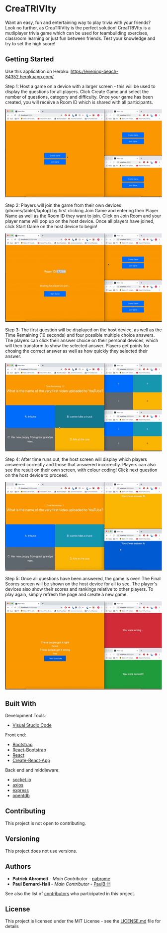 # CreaTRIVIty

Want an easy, fun and entertaining way to play trivia with your friends? Look no further, as CreaTRIVIty is the perfect solution! CreaTRIVIty is a mutliplayer trivia game which can be used for teambuilding exercises, classroom learning or just fun between friends. Test your knowledge and try to set the high score!

## Getting Started

Use this application on Heroku: https://evening-beach-84352.herokuapp.com/

Step 1: Host a game on a device with a larger screen - this will be used to display the questions for all players. Click Create Game and select the number of questions, category and difficulty. Once your game has been created, you will receive a Room ID which is shared with all participants.

![Working Giphy](/public/Create-game.gif)

Step 2: Players will join the game from their own devices (phones/tablet/laptop) by first clicking Join Game and entering their Player Name as well as the Room ID they want to join. Click on Join Room and your player name will pop up on the host device. Once all players have joined, click Start Game on the host device to begin! 

![Working Giphy](/public/Join-game.gif)

Step 3: The first question will be displayed on the host device, as well as the Time Remaining (10 seconds) and four possible multiple choice answers. The players can click their answer choice on their personal devices, which will then transform to show the selected answer. Players get points for chosing the correct answer as well as how quickly they selected their answer.

![Working Giphy](/public/Answer-question.gif)

Step 4: After time runs out, the host screen will display which players answered correctly and those that answered incorrectly. Players can also see the result on their own screen, with colour coding! Click next question on the host device to proceed.

![Working Giphy](/public/Question-results.gif)

Step 5: Once all questions have been answered, the game is over! The Final Scores screen will be shown on the host device for all to see. The player's devices also show their scores and rankings relative to other players. To play again, simply refresh the page and create a new game. 

![Working Giphy](/public/Final-results.gif)

## Built With

Development Tools:
  * [Visual Studio Code](https://code.visualstudio.com/docs/setup/setup-overview)

Front end:
  * [Bootstrap](https://getbootstrap.com)
  * [React-Bootstrap](https://react-bootstrap.github.io/)
  * [React](https://reactjs.org/)
  * [Create-React-App](https://github.com/facebook/create-react-app)

Back end and middleware:
  * [socket.io](https://socket.io/)
  * [axios](https://www.npmjs.com/package/axios)
  * [express](https://www.npmjs.com/package/express)
  * [opentdb](https://opentdb.com/) 

## Contributing

This project is not open to contributing.

## Versioning

This project does not use versions. 

## Authors

* **Patrick Abromeit** - *Main Contributor* - [pabrome](https://github.com/pabrome)
* **Paul Bernard-Hall** - *Main Contributor* - [PaulB-H](https://github.com/PaulB-H)

See also the list of [contributors](https://github.com/PaulB-H/ReactTrivia/graphs/contributors) who participated in this project.

## License

This project is licensed under the MIT License - see the [LICENSE.md](LICENSE.md) file for details
